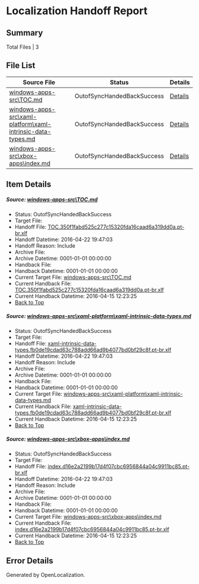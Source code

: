 # <a name='report-top'></a> Localization Handoff Report

## Summary
 Total Files | 3

## File List
 Source File | Status | Details 
 ----------- | ------ | ------- 
 [windows-apps-src\TOC.md](https://github.com/Microsoft/windows-apps/blob/ad18cdfdbca48896577ee77bc5d704acba45d3e4/windows-apps-src/TOC.md) | OutofSyncHandedBackSuccess | [Details](#8e3b2ad27e97a3ea745af1e534d2791e1dd1d8de3697)
 [windows-apps-src\xaml-platform\xaml-intrinsic-data-types.md](https://github.com/Microsoft/windows-apps/blob/1dc9be736a5b12a708c6e18a978a8d6de0b7913c/windows-apps-src/xaml-platform/xaml-intrinsic-data-types.md) | OutofSyncHandedBackSuccess | [Details](#93dd9df9cbb74b805b9f1cdbda4eda2a6cd313b73740)
 [windows-apps-src\xbox-apps\index.md](https://github.com/Microsoft/windows-apps/blob/c62ec9d41c9c2e7c11936b531b88fe3243db6ab2/windows-apps-src/xbox-apps/index.md) | OutofSyncHandedBackSuccess | [Details](#7c5e5326340b2caf6ffe2add0dd25fcf1fcc65e03794)

## Item Details
##### <a name='8e3b2ad27e97a3ea745af1e534d2791e1dd1d8de3697'></a> Source: [windows-apps-src\TOC.md](https://github.com/Microsoft/windows-apps/blob/ad18cdfdbca48896577ee77bc5d704acba45d3e4/windows-apps-src/TOC.md)
* Status: OutofSyncHandedBackSuccess
* Target File: 
* Handoff File: [TOC.350f1fabd525c277c15320fda16caad6a319dd0a.pt-br.xlf](https://github.com/Microsoft/WDG.handoff/blob/fa37d1173096dfb69f321736bde600151b1536e2/ol-handoff/Microsoft/windows-apps.pt-br/master/TOC.350f1fabd525c277c15320fda16caad6a319dd0a.pt-br.xlf)
* Handoff Datetime: 2016-04-22 19:47:03
* Handoff Reason: Include
* Archive File: 
* Archive Datetime: 0001-01-01 00:00:00
* Handback File: 
* Handback Datetime: 0001-01-01 00:00:00
* Current Target File: [windows-apps-src\TOC.md](https://github.com/Microsoft/windows-apps.pt-br/blob/149c863f61fcc324db3e3dea8782e6276b20d1c2/windows-apps-src/TOC.md)
* Current Handback File: [TOC.350f1fabd525c277c15320fda16caad6a319dd0a.pt-br.xlf](https://github.com/Microsoft/WDG.handback/blob/18f7494fe80578448c47b9ba618e4f4ad7301261/ol-handback/Microsoft/windows-apps.pt-br/master/TOC.350f1fabd525c277c15320fda16caad6a319dd0a.pt-br.xlf)
* Current Handback Datetime: 2016-04-15 12:23:25
* [Back to Top](#report-top)

##### <a name='93dd9df9cbb74b805b9f1cdbda4eda2a6cd313b73740'></a> Source: [windows-apps-src\xaml-platform\xaml-intrinsic-data-types.md](https://github.com/Microsoft/windows-apps/blob/1dc9be736a5b12a708c6e18a978a8d6de0b7913c/windows-apps-src/xaml-platform/xaml-intrinsic-data-types.md)
* Status: OutofSyncHandedBackSuccess
* Target File: 
* Handoff File: [xaml-intrinsic-data-types.fb0de19cdad63c788add66ad9b4077bd0bf29c8f.pt-br.xlf](https://github.com/Microsoft/WDG.handoff/blob/fa37d1173096dfb69f321736bde600151b1536e2/ol-handoff/Microsoft/windows-apps.pt-br/master/xaml-intrinsic-data-types.fb0de19cdad63c788add66ad9b4077bd0bf29c8f.pt-br.xlf)
* Handoff Datetime: 2016-04-22 19:47:03
* Handoff Reason: Include
* Archive File: 
* Archive Datetime: 0001-01-01 00:00:00
* Handback File: 
* Handback Datetime: 0001-01-01 00:00:00
* Current Target File: [windows-apps-src\xaml-platform\xaml-intrinsic-data-types.md](https://github.com/Microsoft/windows-apps.pt-br/blob/149c863f61fcc324db3e3dea8782e6276b20d1c2/windows-apps-src/xaml-platform/xaml-intrinsic-data-types.md)
* Current Handback File: [xaml-intrinsic-data-types.fb0de19cdad63c788add66ad9b4077bd0bf29c8f.pt-br.xlf](https://github.com/Microsoft/WDG.handback/blob/18f7494fe80578448c47b9ba618e4f4ad7301261/ol-handback/Microsoft/windows-apps.pt-br/master/xaml-intrinsic-data-types.fb0de19cdad63c788add66ad9b4077bd0bf29c8f.pt-br.xlf)
* Current Handback Datetime: 2016-04-15 12:23:25
* [Back to Top](#report-top)

##### <a name='7c5e5326340b2caf6ffe2add0dd25fcf1fcc65e03794'></a> Source: [windows-apps-src\xbox-apps\index.md](https://github.com/Microsoft/windows-apps/blob/c62ec9d41c9c2e7c11936b531b88fe3243db6ab2/windows-apps-src/xbox-apps/index.md)
* Status: OutofSyncHandedBackSuccess
* Target File: 
* Handoff File: [index.d16e2a2199b17d4f07cbc6956844a04c9911bc85.pt-br.xlf](https://github.com/Microsoft/WDG.handoff/blob/fa37d1173096dfb69f321736bde600151b1536e2/ol-handoff/Microsoft/windows-apps.pt-br/master/index.d16e2a2199b17d4f07cbc6956844a04c9911bc85.pt-br.xlf)
* Handoff Datetime: 2016-04-22 19:47:03
* Handoff Reason: Include
* Archive File: 
* Archive Datetime: 0001-01-01 00:00:00
* Handback File: 
* Handback Datetime: 0001-01-01 00:00:00
* Current Target File: [windows-apps-src\xbox-apps\index.md](https://github.com/Microsoft/windows-apps.pt-br/blob/149c863f61fcc324db3e3dea8782e6276b20d1c2/windows-apps-src/xbox-apps/index.md)
* Current Handback File: [index.d16e2a2199b17d4f07cbc6956844a04c9911bc85.pt-br.xlf](https://github.com/Microsoft/WDG.handback/blob/18f7494fe80578448c47b9ba618e4f4ad7301261/ol-handback/Microsoft/windows-apps.pt-br/master/index.d16e2a2199b17d4f07cbc6956844a04c9911bc85.pt-br.xlf)
* Current Handback Datetime: 2016-04-15 12:23:25
* [Back to Top](#report-top)


## Error Details

Generated by OpenLocalization.
